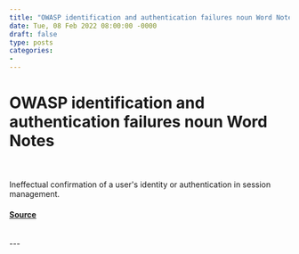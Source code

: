 ```yaml
---
title: "OWASP identification and authentication failures noun Word Notes"
date: Tue, 08 Feb 2022 08:00:00 -0000
draft: false
type: posts
categories: 
- 
---
```

# OWASP identification and authentication failures noun Word Notes

<br/>

<br/>
Ineffectual confirmation of a user's identity or authentication in session management.

#### [Source](https://thecyberwire.com/podcasts/word-notes/84/notes)

<br/>
---
